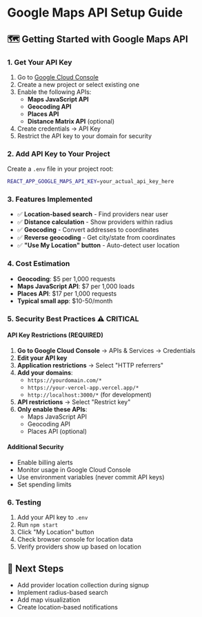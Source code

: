 # Google Maps API Setup Guide

## 🗺️ Getting Started with Google Maps API

### 1. Get Your API Key

1. Go to [Google Cloud Console](https://console.cloud.google.com/)
2. Create a new project or select existing one
3. Enable the following APIs:
   - **Maps JavaScript API**
   - **Geocoding API**
   - **Places API**
   - **Distance Matrix API** (optional)
4. Create credentials → API Key
5. Restrict the API key to your domain for security

### 2. Add API Key to Your Project

Create a `.env` file in your project root:

```bash
REACT_APP_GOOGLE_MAPS_API_KEY=your_actual_api_key_here
```

### 3. Features Implemented

- ✅ **Location-based search** - Find providers near user
- ✅ **Distance calculation** - Show providers within radius
- ✅ **Geocoding** - Convert addresses to coordinates
- ✅ **Reverse geocoding** - Get city/state from coordinates
- ✅ **"Use My Location" button** - Auto-detect user location

### 4. Cost Estimation

- **Geocoding**: $5 per 1,000 requests
- **Maps JavaScript API**: $7 per 1,000 loads
- **Places API**: $17 per 1,000 requests
- **Typical small app**: $10-50/month

### 5. Security Best Practices ⚠️ CRITICAL

#### API Key Restrictions (REQUIRED)

1. **Go to Google Cloud Console** → APIs & Services → Credentials
2. **Edit your API key**
3. **Application restrictions** → Select "HTTP referrers"
4. **Add your domains**:
   - `https://yourdomain.com/*`
   - `https://your-vercel-app.vercel.app/*`
   - `http://localhost:3000/*` (for development)
5. **API restrictions** → Select "Restrict key"
6. **Only enable these APIs**:
   - Maps JavaScript API
   - Geocoding API
   - Places API (optional)

#### Additional Security

- Enable billing alerts
- Monitor usage in Google Cloud Console
- Use environment variables (never commit API keys)
- Set spending limits

### 6. Testing

1. Add your API key to `.env`
2. Run `npm start`
3. Click "My Location" button
4. Check browser console for location data
5. Verify providers show up based on location

## 🚀 Next Steps

- Add provider location collection during signup
- Implement radius-based search
- Add map visualization
- Create location-based notifications
